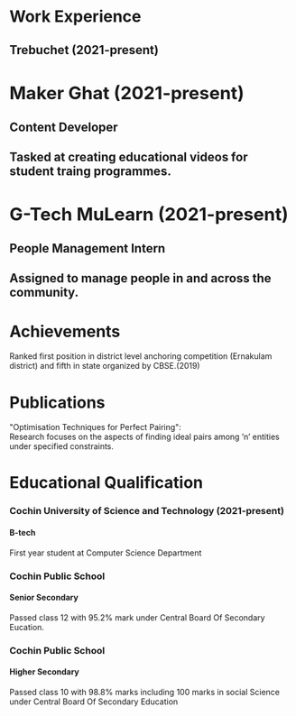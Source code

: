 

# Work Experience
<div>
<h2>Trebuchet (2021-present)<//ng, experimenting, and exploring tech world.
</div>
<div>
<h2>Maker Ghat (2021-present)</h2>
<h4 >Content Developer</h4>
Tasked at creating educational videos for student traing programmes.
</div>
<div>
<h2>G-Tech MuLearn (2021-present)</h2>
<h4 >People Management Intern</h4>
Assigned to manage people in and across the community.  
</div>


 <h1>Achievements</h1>

Ranked first position in district level anchoring competition (Ernakulam district) and fifth in state organized by CBSE.(2019)

<h1>Publications</h1>

"Optimisation Techniques for Perfect Pairing":<br>
	Research focuses on the aspects of finding ideal pairs among ’n’ entities under specified constraints.


<h1>Educational Qualification</h1>
<h3>Cochin University of Science and Technology (2021-present)</h3>
<h4>B-tech</h4>
First year student at Computer Science Department
<h3>Cochin Public School</h3>
<h4>Senior Secondary</h4>
Passed class 12 with 95.2% mark under Central Board Of Secondary Eucation.
<h3>Cochin Public School</h3>
<h4>Higher Secondary</h4>
Passed class 10 with 98.8% marks including 100 marks in social
 Science under Central Board Of Secondary Education


